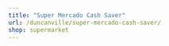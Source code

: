 ```yaml
---
title: "Super Mercado Cash Saver"
url: /duncanville/super-mercado-cash-saver/
shop: supermarket
---
```

